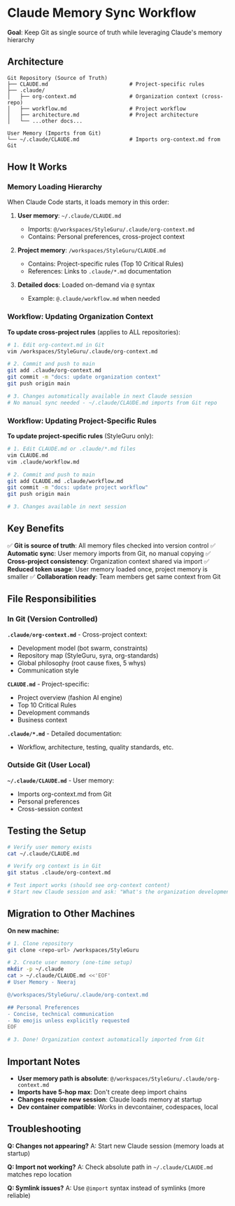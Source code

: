 # Claude Memory Sync Workflow

**Goal**: Keep Git as single source of truth while leveraging Claude's memory hierarchy

## Architecture

```
Git Repository (Source of Truth)
├── CLAUDE.md                          # Project-specific rules
├── .claude/
│   ├── org-context.md                 # Organization context (cross-repo)
│   ├── workflow.md                    # Project workflow
│   ├── architecture.md                # Project architecture
│   └── ...other docs...

User Memory (Imports from Git)
└── ~/.claude/CLAUDE.md                # Imports org-context.md from Git
```

## How It Works

### Memory Loading Hierarchy

When Claude Code starts, it loads memory in this order:

1. **User memory**: `~/.claude/CLAUDE.md`
   - Imports: `@/workspaces/StyleGuru/.claude/org-context.md`
   - Contains: Personal preferences, cross-project context

2. **Project memory**: `/workspaces/StyleGuru/CLAUDE.md`
   - Contains: Project-specific rules (Top 10 Critical Rules)
   - References: Links to `.claude/*.md` documentation

3. **Detailed docs**: Loaded on-demand via `@` syntax
   - Example: `@.claude/workflow.md` when needed

### Workflow: Updating Organization Context

**To update cross-project rules** (applies to ALL repositories):

```bash
# 1. Edit org-context.md in Git
vim /workspaces/StyleGuru/.claude/org-context.md

# 2. Commit and push to main
git add .claude/org-context.md
git commit -m "docs: update organization context"
git push origin main

# 3. Changes automatically available in next Claude session
# No manual sync needed - ~/.claude/CLAUDE.md imports from Git repo
```

### Workflow: Updating Project-Specific Rules

**To update project-specific rules** (StyleGuru only):

```bash
# 1. Edit CLAUDE.md or .claude/*.md files
vim CLAUDE.md
vim .claude/workflow.md

# 2. Commit and push to main
git add CLAUDE.md .claude/workflow.md
git commit -m "docs: update project workflow"
git push origin main

# 3. Changes available in next session
```

## Key Benefits

✅ **Git is source of truth**: All memory files checked into version control
✅ **Automatic sync**: User memory imports from Git, no manual copying
✅ **Cross-project consistency**: Organization context shared via import
✅ **Reduced token usage**: User memory loaded once, project memory is smaller
✅ **Collaboration ready**: Team members get same context from Git

## File Responsibilities

### In Git (Version Controlled)

**`.claude/org-context.md`** - Cross-project context:
- Development model (bot swarm, constraints)
- Repository map (StyleGuru, syra, org-standards)
- Global philosophy (root cause fixes, 5 whys)
- Communication style

**`CLAUDE.md`** - Project-specific:
- Project overview (fashion AI engine)
- Top 10 Critical Rules
- Development commands
- Business context

**`.claude/*.md`** - Detailed documentation:
- Workflow, architecture, testing, quality standards, etc.

### Outside Git (User Local)

**`~/.claude/CLAUDE.md`** - User memory:
- Imports org-context.md from Git
- Personal preferences
- Cross-session context

## Testing the Setup

```bash
# Verify user memory exists
cat ~/.claude/CLAUDE.md

# Verify org context is in Git
git status .claude/org-context.md

# Test import works (should see org-context content)
# Start new Claude session and ask: "What's the organization development model?"
```

## Migration to Other Machines

**On new machine:**

```bash
# 1. Clone repository
git clone <repo-url> /workspaces/StyleGuru

# 2. Create user memory (one-time setup)
mkdir -p ~/.claude
cat > ~/.claude/CLAUDE.md <<'EOF'
# User Memory - Neeraj

@/workspaces/StyleGuru/.claude/org-context.md

## Personal Preferences
- Concise, technical communication
- No emojis unless explicitly requested
EOF

# 3. Done! Organization context automatically imported from Git
```

## Important Notes

- **User memory path is absolute**: `@/workspaces/StyleGuru/.claude/org-context.md`
- **Imports have 5-hop max**: Don't create deep import chains
- **Changes require new session**: Claude loads memory at startup
- **Dev container compatible**: Works in devcontainer, codespaces, local

## Troubleshooting

**Q: Changes not appearing?**
A: Start new Claude session (memory loads at startup)

**Q: Import not working?**
A: Check absolute path in `~/.claude/CLAUDE.md` matches repo location

**Q: Symlink issues?**
A: Use `@import` syntax instead of symlinks (more reliable)
